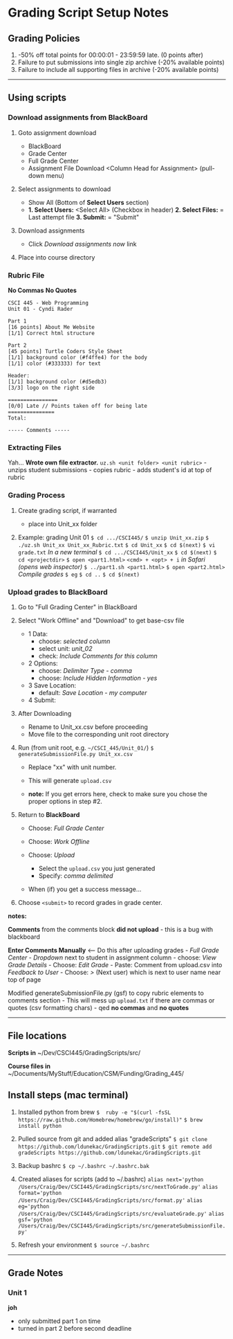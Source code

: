 # Grading Script Setup Notes

## Grading Policies
1. -50% off total points for 00:00:01 - 23:59:59 late.  (0 points after)
2. Failure to put submissions into single zip archive (-20% available points)
3. Failure to include all supporting files in archive (-20% available points)

***

## Using scripts

### Download assignments from BlackBoard
1. Goto assignment download
	- BlackBoard
	- Grade Center
	- Full Grade Center
	- Assignment File Download 
		\<Column Head for Assignment> (pull-down menu)

2. Select assignments to download
	- Show All (Bottom of **Select Users** section)
	- **1. Select Users:** \<Select All> (Checkbox in header)
	  **2. Select Files:** = Last attempt file
	  **3. Submit:** = "Submit"

3. Download assignments
	- Click *Download assignments now* link

4. Place into course directory

### Rubric File
**No Commas**
**No Quotes**

    CSCI 445 - Web Programming
    Unit 01 - Cyndi Rader
    
    Part 1
    [16 points] About Me Website
    [1/1] Correct html structure 
    
    Part 2
    [45 points] Turtle Coders Style Sheet
    [1/1] background color (#f4ffe4) for the body
    [1/1] color (#333333) for text
    
    Header:
    [1/1] background color (#d5edb3)
    [3/3] logo on the right side
    
    ================
    [0/0] Late // Points taken off for being late
    ===============
    Total:
    
    ----- Comments -----



### Extracting Files

Yah...  **Wrote own file extractor.**
    `uz.sh <unit folder> <unit rubric>`
    - unzips student submissions
    - copies rubric
    - adds student's id at top of rubric



### Grading Process
1. Create grading script, if warranted
    - place into Unit_xx folder
    
2. Example: grading Unit 01
`$ cd .../CSCI445/`
`$ unzip Unit_xx.zip`
`$ ./uz.sh Unit_xx Unit_xx_Rubric.txt`
`$ cd Unit_xx`
`$ cd $(next)`
`$ vi grade.txt`
*In a new terminal*
`$ cd .../CSCI445/Unit_xx`
`$ cd $(next)`
`$ cd <projectdir>`
`$ open <part1.html>`
    `<cmd> + <opt> + i` *in Safari (opens web inspector)*
`$ ../part1.sh <part1.html>`
`$ open <part2.html>`
*Compile grades*
`$ eg`
`$ cd ..`
`$ cd $(next)`

### Upload grades to BlackBoard
1. Go to "Full Grading Center" in BlackBoard

2. Select "Work Offline" and "Download" to get base-csv file
    - 1 Data: 
        - choose: *selected column*
        - select unit: *unit_02*
        - check: *Include Comments for this column*
    - 2 Options:
        - choose: *Delimiter Type - comma*
        - choose: *Include Hidden Information - yes*
    - 3 Save Location:
        - default: *Save Location - my computer*
    - 4 Submit:
    
3. After Downloading 
    - Rename to Unit_xx.csv before proceeding
    - Move file to the corresponding unit root directory

4. Run (from unit root, e.g. `~/CSCI_445/Unit_01/`)
`$ generateSubmissionFile.py Unit_xx.csv`  
    - Replace "xx" with unit number.
    - This will generate `upload.csv`

    - **note:** If you get errors here, check to make sure you chose the proper options in step #2.

5. Return to **BlackBoard**
    - Choose: *Full Grade Center*
    - Choose: *Work Offline*
    - Choose: *Upload*
    
        - Select the `upload.csv` you just generated
        - Specify: *comma delimited*
    - When (if) you get a success message...
    
6. Choose `<submit>` to record grades in grade center.

**notes:**

**Comments** from the comments block **did not upload**
    - this is a bug with blackboard

**Enter Comments Manually** <-- Do this after uploading grades
    - *Full Grade Center*
    - *Dropdown* next to student in assignment column
        - choose: *View Grade Details*
    - Choose: *Edit Grade*
    - Paste: Comment from upload.csv into *Feedback to User*
    - Choose: *\>*  (Next user) which is next to user name near top of page

Modified generateSubmissionFile.py (gsf) to copy rubric elements 
    to comments section
    - This will mess up `upload.txt` if there are commas or quotes (csv formatting chars)
    - qed **no commas** and **no quotes**

***

## File locations

**Scripts in**
~/Dev/CSCI445/GradingScripts/src/

**Course files in**
~/Documents/MyStuff/Education/CSM/Funding/Grading_445/

## Install steps (mac terminal)
1. Installed python from brew
	`$  ruby -e "$(curl -fsSL https://raw.github.com/Homebrew/homebrew/go/install)"`
	`$ brew install python`

2. Pulled source from git and added alias "gradeScripts"
	`$ git clone https://github.com/ldunekac/GradingScripts.git`
	`$ git remote add gradeScripts https://github.com/ldunekac/GradingScripts.git`

3. Backup bashrc
	`$ cp ~/.bashrc ~/.bashrc.bak`

4. Created aliases for scripts (add to ~/.bashrc)
    `alias next='python /Users/Craig/Dev/CSCI445/GradingScripts/src/nextToGrade.py'`
    `alias format='python /Users/Craig/Dev/CSCI445/GradingScripts/src/format.py'`
    `alias eg='python /Users/Craig/Dev/CSCI445/GradingScripts/src/evaluateGrade.py'`
    `alias gsf='python /Users/Craig/Dev/CSCI445/GradingScripts/src/generateSubmissionFile.py'`

5. Refresh your environment
	`$ source ~/.bashrc`

***

## Grade Notes
### Unit 1
**joh** 
- only submitted part 1 on time
- turned in part 2 before second deadline

